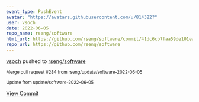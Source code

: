 ```yaml
---
event_type: PushEvent
avatar: "https://avatars.githubusercontent.com/u/814322?"
user: vsoch
date: 2022-06-05
repo_name: rseng/software
html_url: https://github.com/rseng/software/commit/41dc6cb7faa59de101ea20141ea9bdb020733b46
repo_url: https://github.com/rseng/software
---
```


<a href='https://github.com/vsoch' target='_blank'>vsoch</a> pushed to <a href='https://github.com/rseng/software' target='_blank'>rseng/software</a>

<small>Merge pull request #284 from rseng/update/software-2022-06-05

Update from update/software-2022-06-05</small>

<a href='https://github.com/rseng/software/commit/41dc6cb7faa59de101ea20141ea9bdb020733b46' target='_blank'>View Commit</a>